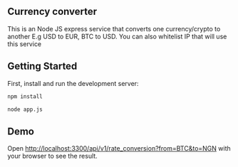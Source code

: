 ## Currency converter
This is an Node JS express service that converts one currency/crypto to another E.g USD to EUR, BTC to USD.
You can also whitelist IP that will use this service

## Getting Started
First, install and run the development server:

```bash
npm install

node app.js
```

## Demo

Open [http://localhost:3300/api/v1/rate_conversion?from=BTC&to=NGN](http://localhost:3300/api/v1/rate_conversion?from=BTC&to=NGN) with your browser to see the result.
